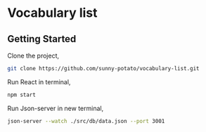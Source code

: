 # Vocabulary list

## Getting Started

Clone the project,

```bash
git clone https://github.com/sunny-potato/vocabulary-list.git
```

Run React in terminal,

```bash
npm start
```

Run Json-server in new terminal,

```bash
json-server --watch ./src/db/data.json --port 3001
```
